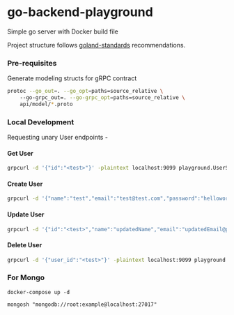 # go-backend-playground
Simple go server with Docker build file

Project structure follows [goland-standards](https://github.com/golang-standards/project-layout) recommendations.

### Pre-requisites

Generate modeling structs for gRPC contract

```bash
protoc --go_out=. --go_opt=paths=source_relative \  
    --go-grpc_out=. --go-grpc_opt=paths=source_relative \
    api/model/*.proto
```

### Local Development

Requesting unary User endpoints - 

#### Get User
```bash
grpcurl -d '{"id":"<test>"}' -plaintext localhost:9099 playground.UserService.GetUser
```

#### Create User
```bash
grpcurl -d '{"name":"test","email":"test@test.com","password":"helloworld"}' -plaintext localhost:9099 playground.UserService.CreateUser
```

#### Update User
```bash
grpcurl -d '{"id":"<test>","name":"updatedName","email":"updatedEmail@password.com", "password":"updatedPassword"}' -plaintext localhost:9099 playground.UserService.UpdateUser
```

#### Delete User
```bash
grpcurl -d '{"user_id":"<test>"}' -plaintext localhost:9099 playground.UserService.DeleteUser
```

### For Mongo

`docker-compose up -d`

`mongosh "mongodb://root:example@localhost:27017"`